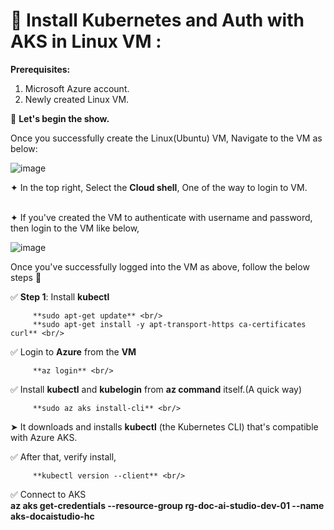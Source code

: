 🔹 **Install Kubernetes and Auth with AKS in Linux VM** : <br/>
   ==============================================================

**Prerequisites:** <br/>
1. Microsoft Azure account. <br/>
2. Newly created Linux VM. <br/>

🔹 **Let's begin the show.** <br/>

 Once you successfully create the Linux(Ubuntu) VM, Navigate to the VM as below: <br/>

 ![image](https://github.com/user-attachments/assets/62d74bef-5fc8-4125-a662-468d6f7c4d8d)  <br/>

 ✦ In the top right, Select the **Cloud shell**, One of the way to login to VM. <br/> <br/>

 ✦ If you've created the VM to authenticate with username and password, then login to the VM like below, <br/>

 ![image](https://github.com/user-attachments/assets/3773d216-7978-418c-9a01-4706fdd96621) <br/>

Once you've successfully logged into the VM as above, follow the below steps 🔽 <br/>

 ✅ **Step 1**: Install **kubectl** <br/>

         **sudo apt-get update** <br/>
         **sudo apt-get install -y apt-transport-https ca-certificates curl** <br/>

 ✅ Login to **Azure** from the **VM** <br/>

         **az login** <br/>

 ✅ Install **kubectl** and **kubelogin** from **az command** itself.(A quick way) <br/>      

         **sudo az aks install-cli** <br/>

➤ It downloads and installs **kubectl** (the Kubernetes CLI) that's compatible with Azure AKS. <br/>

 ✅   After that, verify install, <br/> 

         **kubectl version --client** <br/>

 ✅   Connect to AKS <br/>
         **az aks get-credentials --resource-group rg-doc-ai-studio-dev-01 --name aks-docaistudio-hc** <br/>
 

